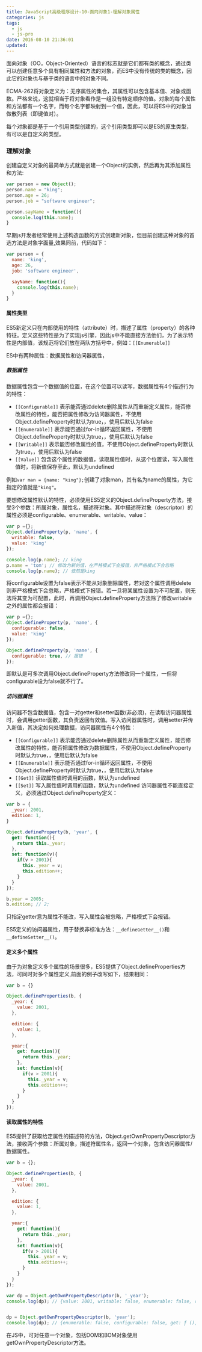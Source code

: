 ```yaml
---
title: JavaScript高级程序设计-10-面向对象1-理解对象属性
categories: js
tags:
  - js
  - js-pro
date: 2016-08-10 21:36:01
updated:
---
```


面向对象（OO，Object-Oriented）语言的标志就是它们都有类的概念，通过类可以创建任意多个具有相同属性和方法的对象，而ES中没有传统的类的概念，因此它的对象也与基于类的语言中的对象不同。

ECMA-262将对象定义为：无序属性的集合，其属性可以包含基本值、对象或函数。严格来说，这就相当于将对象看作是一组没有特定顺序的值。对象的每个属性和方法都有一个名字，而每个名字都映射到一个值，因此，可以将ES中的对象当做散列表（即键值对）。

每个对象都是基于一个引用类型创建的，这个引用类型即可以是ES的原生类型，有可以是自定义的类型。

### 理解对象
创建自定义对象的最简单方式就是创建一个Object的实例，然后再为其添加属性和方法:
```js
var person = new Object();
person.name = "king";
person.age = 26;
person.job = "software engineer";

person.sayName = function(){
  console.log(this.name);
}
```
早期js开发者经常使用上述构造函数的方式创建新对象，但目前创建这种对象的首选方法是对象字面量,效果同前，代码如下：
```js
var person = {
  name: 'king',
  age: 26,
  job: 'software engineer',

  sayName: function(){
    console.log(this.name);
  }
}
```

#### 属性类型
ES5新定义只在内部使用的特性（attribute）时，描述了属性（property）的各种特征。定义这些特性是为了实现js引擎，因此js中不能直接方法他们，为了表示特性是内部值，该规范将它们放在两队方括号中，例如：`[[Enumerable]]`

ES中有两种属性：数据属性和访问器属性，
##### 数据属性
数据属性包含一个数据值的位置，在这个位置可以读写，数据属性有4个描述行为的特性：
  - `[[Configurable]]` 表示能否通过delete删除属性从而重新定义属性，能否修改属性的特性，能否把属性修改为访问器属性，不使用Object.defineProperty时默认为true，，使用后默认为false
  - `[[Enumerable]]` 表示能否通过for-in循环返回属性，不使用Object.defineProperty时默认为true，，使用后默认为false
  - `[[Writable]]` 表示能否修改属性的值，不使用Object.defineProperty时默认为true，，使用后默认为false
  - `[[Value]]` 包含这个属性的数据值，读取属性值时，从这个位置读，写入属性值时，将新值保存至此，默认为undefined

例如`var man = {name: "king"};`创建了对象man，其有名为name的属性，为它指定的值就是`"king"`。

要想修改属性默认的特性，必须使用ES5定义的Object.defineProperty方法，接受3个参数：所属对象，属性名，描述符对象。其中描述符对象（descriptor）的属性必须是configurable、enumerable、writable、value：
```js
var p ={};
Object.defineProperty(p, 'name', {
  writable: false,
  value: 'king'
});

console.log(p.name); // king
p.name = 'tom'; // 修改为新的值，在严格模式下会报错，非严格模式下会忽略
console.log(p.name); // 依然是king
```
将configurable设置为false表示不能从对象删除属性，若对这个属性调用delete则非严格模式下会忽略，严格模式下报错。若一旦将某属性设置为不可配置，则无法将其变为可配置，此时，再调用Object.defineProperty方法除了修改writable之外的属性都会报错：
```js
var p ={};
Object.defineProperty(p, 'name', {
  configurable: false,
  value: 'king'
});

Object.defineProperty(p, 'name', {
  configurable: true, // 报错
});
```
即默认是可多次调用Object.defineProperty方法修改同一个属性，一但将configurable设为false就不行了。

##### 访问器属性

访问器不包含数据值，包含一对getter和setter函数(非必须)，在读取访问器属性时，会调用getter函数，其负责返回有效值。写入访问器属性时，调用setter并传入新值，其决定如何处理数据，访问器属性有4个特性：
  - `[[Configurable]]` 表示能否通过delete删除属性从而重新定义属性，能否修改属性的特性，能否把属性修改为数据属性，不使用Object.defineProperty时默认为true，，使用后默认为false
  - `[[Enumerable]]` 表示能否通过for-in循环返回属性，不使用Object.defineProperty时默认为true，，使用后默认为false
  - `[[Get]]` 读取属性值时调用的函数，默认为undefined
  - `[[Set]]` 写入属性值时调用的函数，默认为undefined
  访问器属性不能直接定义，必须通过Object.defineProperty定义：
```js
var b = {
  _year: 2001,
  edition: 1,
}

Object.defineProperty(b, 'year', {
  get: function(){
    return this._year;
  },
  set: function(v){
    if(v > 2001){
      this._year = v;
      this.edition++;
    }
  }
});

b.year = 2005;
b.edition; // 2;
```
只指定getter意为属性不能改，写入属性会被忽略，严格模式下会报错。

ES5定义的访问器属性，用于替换非标准方法：`__defineGetter__()`和`__defineSetter__()`。

#### 定义多个属性
由于为对象定义多个属性的场景很多，ES5提供了Object.defineProperties方法，可同时对多个属性定义,前面的例子改写如下，结果相同：
```js
var b = {}

Object.defineProperties(b, {
  _year: {
    value: 2001,
  },

  edition: {
    value: 1,
  },

  year:{
    get: function(){
      return this._year;
    },
    set: function(v){
      if(v > 2001){
        this._year = v;
        this.edition++;
      }
    }
  }
});
```

#### 读取属性的特性
ES5提供了获取给定属性的描述符的方法，Object.getOwnPropertyDescriptor方法，接收两个参数：所属对象，描述符属性名，返回一个对象，包含访问器属性/数据属性。
```js
var b = {};

Object.defineProperties(b, {
  _year: {
    value: 2001,
  },

  edition: {
    value: 1,
  },

  year:{
    get: function(){
      return this._year;
    },
    set: function(v){
      if(v > 2001){
        this._year = v;
        this.edition++;
      }
    }
  }
});

var dp = Object.getOwnPropertyDescriptor(b, '_year');
console.log(dp); // {value: 2001, writable: false, enumerable: false, configurable: false}


dp = Object.getOwnPropertyDescriptor(b, 'year');
console.log(dp); // {enumerable: false, configurable: false, get: ƒ (), set: ƒ (v)}
```

在JS中，可对任意一个对象，包括DOM和BOM对象使用getOwnPropertyDescriptor方法。